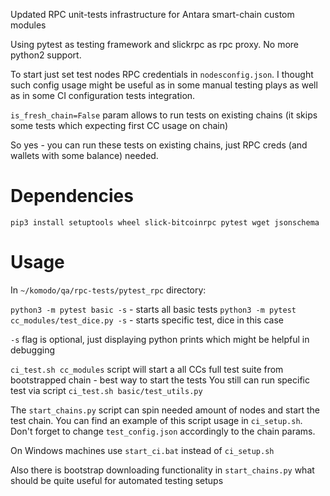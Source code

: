 Updated RPC unit-tests infrastructure for Antara smart-chain custom modules 

Using pytest as testing framework and slickrpc as rpc proxy. No more python2 support.

To start just set test nodes RPC credentials in `nodesconfig.json`.
I thought such config usage might be useful as in some manual testing plays as well as in some CI configuration tests integration.

`is_fresh_chain=False` param allows to run tests on existing chains (it skips some tests which expecting first CC usage on chain)

So yes - you can run these tests on existing chains, just RPC creds (and wallets with some balance) needed.

# Dependencies

`pip3 install setuptools wheel slick-bitcoinrpc pytest wget jsonschema`

# Usage

In `~/komodo/qa/rpc-tests/pytest_rpc` directory:

`python3 -m pytest basic -s` - starts all basic tests
`python3 -m pytest cc_modules/test_dice.py -s` - starts specific test, dice in this case

`-s` flag is optional, just displaying python prints which might be helpful in debugging

`ci_test.sh cc_modules` script will start a all CCs full test suite from bootstrapped chain - best way to start the tests
You still can run specific test via script `ci_test.sh basic/test_utils.py`

The `start_chains.py` script can spin needed amount of nodes and start the test chain.
You can find an example of this script usage in `ci_setup.sh`. Don't forget to change `test_config.json` accordingly to the chain params.

On Windows machines use `start_ci.bat` instead of `ci_setup.sh`

Also there is bootstrap downloading functionality in `start_chains.py` what should be quite useful for automated testing setups
